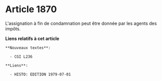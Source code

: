 # Article 1870

L'assignation à fin de condamnation peut être donnée par les agents des impôts.

**Liens relatifs à cet article**

	**Nouveaux textes**:

	  - CGI L236

	**Liens**:

	  - HISTO: EDITION 1979-07-01
